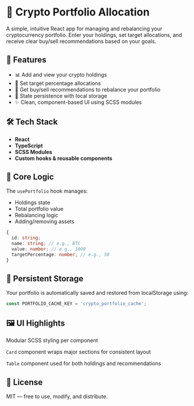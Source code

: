 # 💼 Crypto Portfolio Allocation

A simple, intuitive React app for managing and rebalancing your cryptocurrency portfolio. Enter your holdings, set target allocations, and receive clear buy/sell recommendations based on your goals.

## 🚀 Features

- 📊 Add and view your crypto holdings
- 🎯 Set target percentage allocations
- 🔁 Get buy/sell recommendations to rebalance your portfolio
- 💾 State persistence with local storage
- ✨ Clean, component-based UI using SCSS modules

## 🛠️ Tech Stack

- **React**
- **TypeScript**
- **SCSS Modules**
- **Custom hooks & reusable components**

## 🧠 Core Logic

The `usePortfolio` hook manages:

- Holdings state
- Total portfolio value
- Rebalancing logic
- Adding/removing assets

```ts
{
  id: string;
  name: string; // e.g., BTC
  value: number; // e.g., 1000
  targetPercentage: number; // e.g., 50
}
```

## 💾 Persistent Storage
Your portfolio is automatically saved and restored from localStorage using:

```ts
const PORTFOLIO_CACHE_KEY = 'crypto_portfolio_cache';
```

## 🖼️ UI Highlights
Modular SCSS styling per component

`Card` component wraps major sections for consistent layout

`Table` component used for both holdings and recommendations


## 📄 License
MIT — free to use, modify, and distribute.